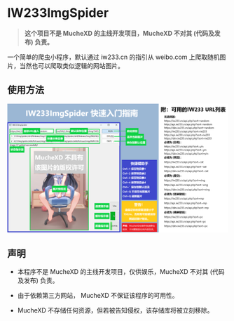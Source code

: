 # IW233ImgSpider

> **这个项目不是 MucheXD 的主线开发项目，MucheXD 不对其 (代码及发布) 负责。**

一个简单的爬虫小程序，默认通过 iw233.cn 的指引从 weibo.com 上爬取随机图片，当然也可以爬取类似逻辑的网站图片。

## 使用方法

![使用方法](https://github.com/MucheXD/IW233ImgSpider/blob/main/IW233ImgSpider_Quick%20StartGuide.png "使用方法")

## 声明

- 本程序不是 MucheXD 的主线开发项目，仅供娱乐，MucheXD 不对其 (代码及发布) 负责。
  
- 由于依赖第三方网站， MucheXD 不保证该程序的可用性。

- MucheXD 不存储任何资源，但若被告知侵权，该存储库将被立刻移除。
